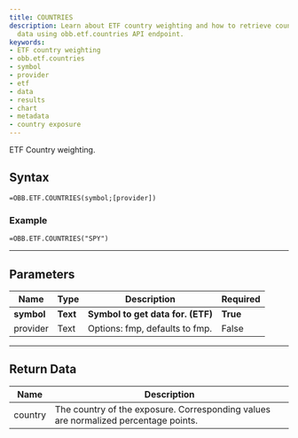 ```yaml
---
title: COUNTRIES
description: Learn about ETF country weighting and how to retrieve country exposure
  data using obb.etf.countries API endpoint.
keywords: 
- ETF country weighting
- obb.etf.countries
- symbol
- provider
- etf
- data
- results
- chart
- metadata
- country exposure
---
```


<!-- markdownlint-disable MD041 -->

ETF Country weighting.

## Syntax

```excel wordwrap
=OBB.ETF.COUNTRIES(symbol;[provider])
```

### Example

```excel wordwrap
=OBB.ETF.COUNTRIES("SPY")
```

---

## Parameters

| Name | Type | Description | Required |
| ---- | ---- | ----------- | -------- |
| **symbol** | **Text** | **Symbol to get data for. (ETF)** | **True** |
| provider | Text | Options: fmp, defaults to fmp. | False |

---

## Return Data

| Name | Description |
| ---- | ----------- |
| country | The country of the exposure.  Corresponding values are normalized percentage points.  |
